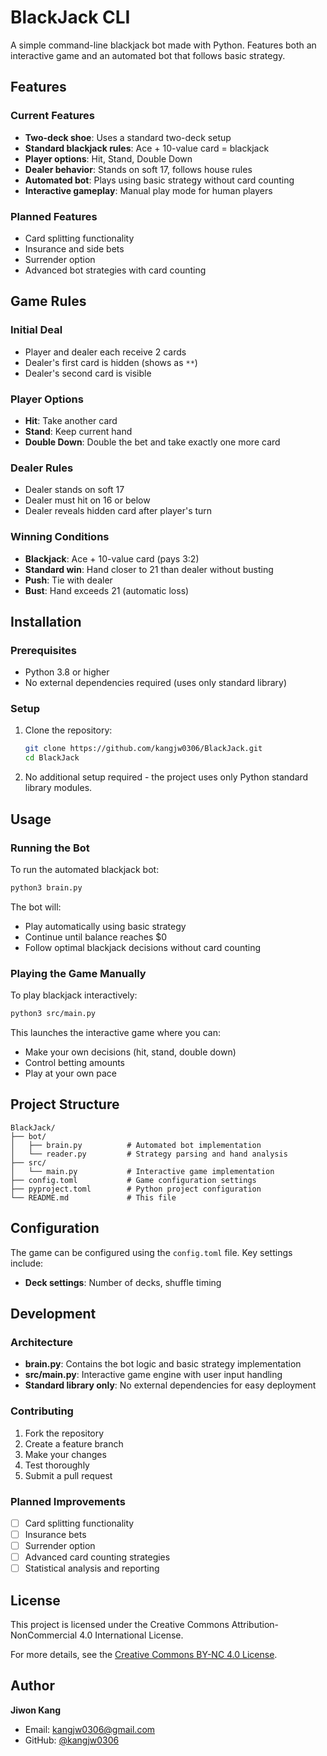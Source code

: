 # BlackJack CLI

A simple command-line blackjack bot made with Python. Features both an interactive game and an automated bot that follows basic strategy.

## Features

### Current Features
- **Two-deck shoe**: Uses a standard two-deck setup
- **Standard blackjack rules**: Ace + 10-value card = blackjack
- **Player options**: Hit, Stand, Double Down
- **Dealer behavior**: Stands on soft 17, follows house rules
- **Automated bot**: Plays using basic strategy without card counting
- **Interactive gameplay**: Manual play mode for human players

### Planned Features
- Card splitting functionality
- Insurance and side bets
- Surrender option
- Advanced bot strategies with card counting

## Game Rules

### Initial Deal
- Player and dealer each receive 2 cards
- Dealer's first card is hidden (shows as `**`)
- Dealer's second card is visible

### Player Options
- **Hit**: Take another card
- **Stand**: Keep current hand
- **Double Down**: Double the bet and take exactly one more card

### Dealer Rules
- Dealer stands on soft 17
- Dealer must hit on 16 or below
- Dealer reveals hidden card after player's turn

### Winning Conditions
- **Blackjack**: Ace + 10-value card (pays 3:2)
- **Standard win**: Hand closer to 21 than dealer without busting
- **Push**: Tie with dealer
- **Bust**: Hand exceeds 21 (automatic loss)

## Installation

### Prerequisites
- Python 3.8 or higher
- No external dependencies required (uses only standard library)

### Setup
1. Clone the repository:
   ```bash
   git clone https://github.com/kangjw0306/BlackJack.git
   cd BlackJack
   ```

2. No additional setup required - the project uses only Python standard library modules.

## Usage

### Running the Bot
To run the automated blackjack bot:
```bash
python3 brain.py
```

The bot will:
- Play automatically using basic strategy
- Continue until balance reaches $0
- Follow optimal blackjack decisions without card counting

### Playing the Game Manually
To play blackjack interactively:
```bash
python3 src/main.py
```

This launches the interactive game where you can:
- Make your own decisions (hit, stand, double down)
- Control betting amounts
- Play at your own pace

## Project Structure

```
BlackJack/
├── bot/
│   ├── brain.py          # Automated bot implementation
│   └── reader.py         # Strategy parsing and hand analysis
├── src/
│   └── main.py           # Interactive game implementation
├── config.toml           # Game configuration settings
├── pyproject.toml        # Python project configuration
└── README.md             # This file
```

## Configuration

The game can be configured using the `config.toml` file. Key settings include:

- **Deck settings**: Number of decks, shuffle timing

## Development

### Architecture
- **brain.py**: Contains the bot logic and basic strategy implementation
- **src/main.py**: Interactive game engine with user input handling
- **Standard library only**: No external dependencies for easy deployment

### Contributing
1. Fork the repository
2. Create a feature branch
3. Make your changes
4. Test thoroughly
5. Submit a pull request

### Planned Improvements
- [ ] Card splitting functionality
- [ ] Insurance bets
- [ ] Surrender option
- [ ] Advanced card counting strategies
- [ ] Statistical analysis and reporting

## License

This project is licensed under the Creative Commons Attribution-NonCommercial 4.0 International License.

For more details, see the [Creative Commons BY-NC 4.0 License](https://creativecommons.org/licenses/by-nc/4.0/).

## Author

**Jiwon Kang**
- Email: kangjw0306@gmail.com
- GitHub: [@kangjw0306](https://github.com/kangjw0306)
